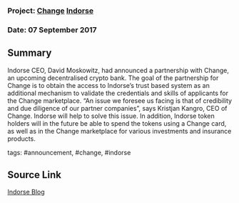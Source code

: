 ### Project: [Change](../projects/change.md) [Indorse](../projects/indorse.md)
### Date: 07 September 2017
## Summary
  
Indorse CEO, David Moskowitz, had announced a partnership with Change, an upcoming decentralised crypto bank.
The goal of the partnership for Change is to obtain the access to Indorse’s trust based system as an additional mechanism to validate the credentials and skills of applicants for the Change marketplace.
“An issue we foresee us facing is that of credibility and due diligence of our partner companies”, says Kristjan Kangro, CEO of Change. Indorse will help to solve this issue. 
In addition, Indorse token holders will in the future be able to spend the tokens using a Change card, as well as in the Change marketplace for various investments and insurance products.

tags: #announcement, #change, #indorse
## Source Link
[Indorse Blog](https://medium.com/joinindorse/announcing-the-indorse-partnership-with-change-326250fd36c0) 
